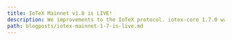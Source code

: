 ```yaml
---
title: IoTeX Mainnet v1.8 is LIVE!
description: We improvements to the IoTeX protocol. iotex-core 1.7.0 was released for node operators on March 15th and has just been activated. [Approximately 03/24/2022 around 11pm UTC]. This release brings many API improvements that will speed up dApp development and debugging of complex smart contracts. Node operators will benefit from a simpler architecture of the Ethereum API service and better log management.
path: blogposts/iotex-mainnet-1-7-is-live.md
---
```

